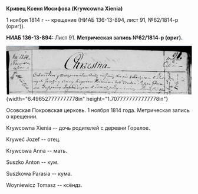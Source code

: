 **Кривец Ксеня Иосифова (Krywcowna Xienia)**

1 ноября 1814 г -- крещение (НИАБ 136-13-894, лист 91, №62/1814-р
(ориг)).

**НИАБ 136-13-894:** Лист 91. **Метрическая запись №62/1814-р (ориг).**

![](./media/675fc08cc1069c4e2147573a90909a295b613865.png){width="6.496527777777778in"
height="1.7077777777777778in"}

Осовская Покровская церковь. 1 ноября 1814 года. Метрическая запись о
крещении.

Krywcowna Xienia -- дочь родителей с деревни Горелое.

Kryweć Jozef -- отец.

Krywcowa Anna -- мать.

Suszko Anton -- кум.

Suszkowa Parasia -- кума.

Woyniewicz Tomasz -- ксёндз.
